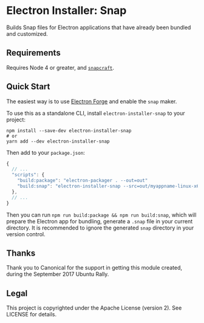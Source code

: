 # Electron Installer: Snap

Builds Snap files for Electron applications that have already been bundled and customized.

## Requirements

Requires Node 4 or greater, and [`snapcraft`](https://snapcraft.io).

## Quick Start

The easiest way is to use [Electron Forge](https://electronforge.io) and enable the `snap` maker.

To use this as a standalone CLI, install `electron-installer-snap` to your project:

```shell
npm install --save-dev electron-installer-snap
# or
yarn add --dev electron-installer-snap
```

Then add to your `package.json`:

```javascript
{
  // ...
  "scripts": {
    "build:package": "electron-packager . --out=out"
    "build:snap": "electron-installer-snap --src=out/myappname-linux-x64"
  },
  // ...
}
```

Then you can run `npm run build:package && npm run build:snap`, which will prepare the Electron app
for bundling, generate a `.snap` file in your current directory.
It is recommended to ignore the generated `snap` directory in your version control.

## Thanks

Thank you to Canonical for the support in getting this module created, during the September 2017
Ubuntu Rally.

## Legal

This project is copyrighted under the Apache License (version 2). See LICENSE for details.
